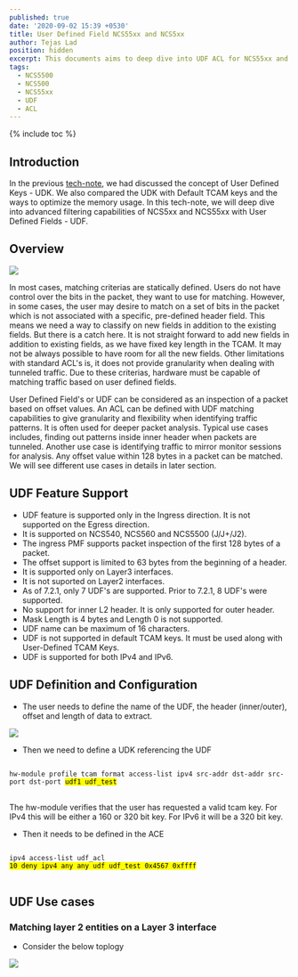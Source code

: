 ```yaml
---
published: true
date: '2020-09-02 15:39 +0530'
title: User Defined Field NCS55xx and NCS5xx
author: Tejas Lad
position: hidden
excerpt: This documents aims to deep dive into UDF ACL for NCS55xx and NCS5xx ACL's
tags:
  - NCS5500
  - NCS500
  - NCS55xx
  - UDF
  - ACL
---
```

{% include toc %}

## Introduction

In the previous [tech-note](https://xrdocs.io/ncs5500/tutorials/user-defined-key-udk-for-ncs55xx-and-ncs5xx/ "tech-note"), we had discussed the concept of User Defined Keys - UDK. We also compared the UDK with Default TCAM keys and the ways to optimize the memory usage. In this tech-note, we will deep dive into advanced filtering capabilities of NCS5xx and NCS55xx with User Defined Fields - UDF. 

## Overview

![]({{site.baseurl}}/images/Screenshot%202020-08-27%20at%203.33.28%20PM.png)

In most cases, matching criterias are statically defined. Users do not have control over the bits in the packet, they want to use for matching. However, in some cases, the user may desire to match on a set of bits in the packet which is not associated with a specific, pre-defined header field. This means we need a way to classify on new fields in addition to the existing fields. But there is a catch here. It is not straight forward to add new fields in addition to existing fields, as we have fixed key length in the TCAM. It may not be always possible to have room for all the new fields. Other limitations with standard ACL's is, it does not provide granularity when dealing with tunneled traffic. Due to these criterias, hardware must be capable of matching traffic based on user defined fields.  

User Defined Field's or UDF can be considered as an inspection of a packet based on offset values. An ACL can be defined with UDF matching capabilities to give granularity and flexibility when identifying traffic patterns. It is often used for deeper packet analysis. Typical use cases includes, finding out patterns inside inner header when packets are tunneled. Another use case is identifying traffic to mirror monitor sessions for analysis. Any offset value within 128 bytes in a packet can be matched. We will see different use cases in details in later section.

## UDF Feature Support 

  - UDF feature is supported only in the Ingress direction. It is not supported on the Egress direction.
  - It is supported on NCS540, NCS560 and NCS5500 (J/J+/J2).
  - The ingress PMF supports packet inspection of the first 128 bytes of a packet. 
  - The offset support is limited to 63 bytes from the beginning of a header.
  - It is supported only on Layer3 interfaces.
  - It is not suported on Layer2 interfaces.
  - As of 7.2.1, only 7 UDF's are supported. Prior to 7.2.1, 8 UDF's were supported.
  - No support for inner L2 header. It is only supported for outer header.
  - Mask Length is 4 bytes and Length 0 is not supported.
  - UDF name can be maximum of 16 characters.
  - UDF is not supported in default TCAM keys. It must be used along with User-Defined TCAM Keys.
  - UDF is supported for both IPv4 and IPv6.
  
 
## UDF Definition and Configuration

  - The user needs to define the name of the UDF, the header (inner/outer), offset and length of data to extract. 
  
  ![]({{site.baseurl}}/images/Screenshot%202020-08-27%20at%2011.35.14%20PM.png)
  
  - Then we need to define a UDK referencing the UDF

<div class="highlighter-rouge">
<pre class="highlight">
<code>
hw-module profile tcam format access-list ipv4 src-addr dst-addr src-port dst-port <mark>udf1 udf_test</mark>
</code>
</pre>
</div>

The hw-module verifies that the user has requested a valid tcam key. For IPv4 this will be either a 160 or 320 bit key. For IPv6 it will be a 320 bit key. 

  - Then it needs to be defined in the ACE 

<div class="highlighter-rouge">
<pre class="highlight">
<code>
ipv4 access-list udf_acl
<mark>10 deny ipv4 any any udf udf_test 0x4567 0xffff</mark>
</code>
</pre>
</div>

## UDF Use cases

### Matching layer 2 entities on a Layer 3 interface

- Consider the below toplogy

![]({{site.baseurl}}/images/Screenshot%202020-08-31%20at%201.33.33%20PM.png)
